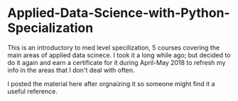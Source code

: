 # Applied-Data-Science-with-Python-Specialization

This is an introductory to med level specilization, 5 courses covering the main areas of applied data scinece.
I took it a long while ago; but decided to do it again and earn a certificate for it during April-May 2018 to refresh my info in the areas that I don't deal with often. 

I posted the material here after orgnaizing it so someone might find it a useful reference.
